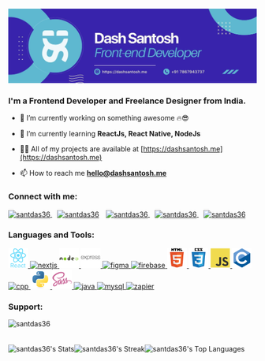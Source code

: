 ![header](./header.jpg)

<h3>I'm a Frontend Developer and Freelance Designer from India.</h3>

- 🔭 I’m currently working on something awesome 🔥😎

- 🌱 I’m currently learning **ReactJs, React Native, NodeJs**

- 👨‍💻 All of my projects are available at [https://dashsantosh.me](https://dashsantosh.me)

- 📫 How to reach me **hello@dashsantosh.me**

<h3 align="left">Connect with me:</h3>
<p align="left">
    <a href="https://instagram.com/santdas36" target="blank">
        <img align="center" src="https://cdn3.iconfinder.com/data/icons/2018-social-media-logotypes/1000/2018_social_media_popular_app_logo_instagram-64.png" alt="santdas36" height="40" width="40" />
    </a>
    <a href="https://linkedin.com/in/santdas36" target="blank"><img align="center" src="https://cdn0.iconfinder.com/data/icons/social-circle-3/72/Linkedin-64.png" alt="santdas36" height="40" width="40" style="margin-left: 10px;" /></a>
    <a href="https://fb.com/santdas36" target="blank">
        <img align="center" src="https://cdn2.iconfinder.com/data/icons/social-media-2285/512/1_Facebook_colored_svg_copy-64.png" alt="santdas36" height="40" width="40" style="margin-left: 10px;" />
    </a>
    <a href="https://twitter.com/santdas36" target="blank">
        <img align="center" src="https://cdn2.iconfinder.com/data/icons/social-media-2285/512/1_Twitter2_colored_svg-64.png" alt="santdas36" height="40" width="40" style="margin-left: 10px;" />
    </a>
    <a href="https://dribbble.com/santdas36" target="blank">
        <img align="center" src="https://cdn2.iconfinder.com/data/icons/social-media-2285/512/1_Dribbble_colored_svg-64.png" alt="santdas36" height="40" width="40" style="margin-left: 10px;" />
    </a>
</p>

<h3 align="left">Languages and Tools:</h3>
<p align="left">
    <a href="https://reactjs.org/" target="_blank"> <img src="https://raw.githubusercontent.com/devicons/devicon/master/icons/react/react-original-wordmark.svg" alt="react" width="40" height="40" /> </a>
    <a href="https://nextjs.org/" target="_blank"> <img src="https://cdn.jsdelivr.net/gh/devicons/devicon/icons/nextjs/nextjs-original-wordmark.svg" alt="nextjs" width="40" height="40" /> </a>
    <a href="https://nodejs.org" target="_blank"> <img src="https://raw.githubusercontent.com/devicons/devicon/master/icons/nodejs/nodejs-original-wordmark.svg" alt="nodejs" width="40" height="40" /> </a>
    <a href="https://expressjs.com" target="_blank"> <img src="https://raw.githubusercontent.com/devicons/devicon/master/icons/express/express-original-wordmark.svg" alt="express" width="40" height="40" /> </a>
    <a href="https://www.figma.com/" target="_blank"> <img src="https://www.vectorlogo.zone/logos/figma/figma-icon.svg" alt="figma" width="40" height="40" /> </a>
    <a href="https://firebase.google.com/" target="_blank"> <img src="https://www.vectorlogo.zone/logos/firebase/firebase-icon.svg" alt="firebase" width="40" height="40" /> </a>
    <a href="https://www.w3.org/html/" target="_blank"> <img src="https://raw.githubusercontent.com/devicons/devicon/master/icons/html5/html5-original-wordmark.svg" alt="html5" width="40" height="40" /> </a>
    <a href="https://www.w3schools.com/css/" target="_blank"> <img src="https://raw.githubusercontent.com/devicons/devicon/master/icons/css3/css3-original-wordmark.svg" alt="css3" width="40" height="40" /> </a>
    <a href="https://developer.mozilla.org/en-US/docs/Web/JavaScript" target="_blank">
        <img src="https://raw.githubusercontent.com/devicons/devicon/master/icons/javascript/javascript-original.svg" alt="javascript" width="40" height="40" />
    </a>
    <a href="https://www.cprogramming.com/" target="_blank"> <img src="https://raw.githubusercontent.com/devicons/devicon/master/icons/c/c-original.svg" alt="c" width="40" height="40" /> </a>
    <a href="https://cplusplus.com/" target="_blank"> <img src="https://cdn.jsdelivr.net/gh/devicons/devicon/icons/cplusplus/cplusplus-original.svg" alt="cpp" width="40" height="40" /> </a>
    <a href="https://www.python.org" target="_blank"> <img src="https://raw.githubusercontent.com/devicons/devicon/master/icons/python/python-original.svg" alt="python" width="40" height="40" /> </a>
    <a href="https://sass-lang.com" target="_blank"> <img src="https://raw.githubusercontent.com/devicons/devicon/master/icons/sass/sass-original.svg" alt="sass" width="40" height="40" /> </a>
    <a href="https://www.java.com/en/" target="_blank">
        <img src="https://cdn.jsdelivr.net/gh/devicons/devicon/icons/java/java-original.svg" alt="java" width="40" height="40" />
    </a>
    <a href="https://www.mysql.com/" target="_blank">
        <img src="https://cdn.jsdelivr.net/gh/devicons/devicon/icons/mysql/mysql-original-wordmark.svg" alt="mysql" width="40" height="40" />
    </a>
    <a href="https://zapier.com" target="_blank"> <img src="https://www.vectorlogo.zone/logos/zapier/zapier-icon.svg" alt="zapier" width="40" height="40" /> </a>
</p>

<h3 align="left">Support:</h3>
<p>
    <a href="https://www.buymeacoffee.com/santdas36"> <img align="left" src="https://cdn.buymeacoffee.com/buttons/v2/default-yellow.png" height="50" width="210" alt="santdas36" /></a>
</p>
<br />
<br />
<br/>

<div style="display: flex;">
    <img alt="santdas36's Stats" src="https://github-readme-stats.vercel.app/api?username=santdas36&theme=react&show_icons=true&hide_border=true&count_private=true" />
    <img alt="santdas36's Streak" src="https://github-readme-streak-stats.herokuapp.com/?user=santdas36&theme=react&hide_border=true" />
    <img alt="santdas36's Top Languages" src="https://github-readme-stats.vercel.app/api/top-langs/?username=santdas36&theme=react&show_icons=true&hide_border=true&layout=compact" />
</div>
